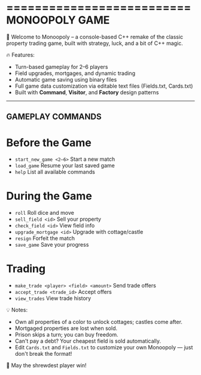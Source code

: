 ==========================
     MONOOPOLY GAME
==========================

🎲 Welcome to Monoopoly – a console-based C++ remake of the classic property trading game, built with strategy, luck, and a bit of C++ magic.

🔥 Features:
- Turn-based gameplay for 2–6 players
- Field upgrades, mortgages, and dynamic trading
- Automatic game saving using binary files
- Full game data customization via editable text files (Fields.txt, Cards.txt)
- Built with **Command**, **Visitor**, and **Factory** design patterns

--------------------------
   GAMEPLAY COMMANDS
--------------------------

# Before the Game
- `start_new_game <2–6>`    Start a new match
- `load_game`               Resume your last saved game
- `help`                    List all available commands

# During the Game
- `roll`                    Roll dice and move
- `sell_field <id>`         Sell your property
- `check_field <id>`        View field info
- `upgrade_mortgage <id>`   Upgrade with cottage/castle
- `resign`                  Forfeit the match
- `save_game`               Save your progress

# Trading
- `make_trade <player> <field> <amount>` Send trade offers
- `accept_trade <trade_id>`               Accept offers
- `view_trades`                           View trade history

💡 Notes:
- Own all properties of a color to unlock cottages; castles come after.
- Mortgaged properties are lost when sold.
- Prison skips a turn; you can buy freedom.
- Can't pay a debt? Your cheapest field is sold automatically.
- Edit `Cards.txt` and `Fields.txt` to customize your own Monoopoly — just don't break the format!

👑 May the shrewdest player win!


